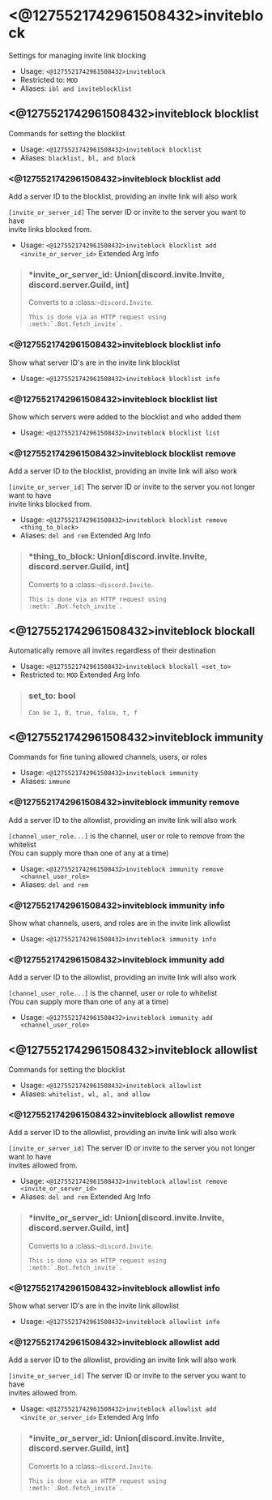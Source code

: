 # <@1275521742961508432>inviteblock
Settings for managing invite link blocking<br/>
 - Usage: `<@1275521742961508432>inviteblock`
 - Restricted to: `MOD`
 - Aliases: `ibl and inviteblocklist`
## <@1275521742961508432>inviteblock blocklist
Commands for setting the blocklist<br/>
 - Usage: `<@1275521742961508432>inviteblock blocklist`
 - Aliases: `blacklist, bl, and block`
### <@1275521742961508432>inviteblock blocklist add
Add a server ID to the blocklist, providing an invite link will also work<br/>

`[invite_or_server_id]` The server ID or invite to the server you want to have<br/>
invite links blocked from.<br/>
 - Usage: `<@1275521742961508432>inviteblock blocklist add <invite_or_server_id>`
Extended Arg Info
> ### *invite_or_server_id: Union[discord.invite.Invite, discord.server.Guild, int]
> Converts to a :class:`~discord.Invite`.
> 
>     This is done via an HTTP request using :meth:`.Bot.fetch_invite`.
> 
>     
### <@1275521742961508432>inviteblock blocklist info
Show what server ID's are in the invite link blocklist<br/>
 - Usage: `<@1275521742961508432>inviteblock blocklist info`
### <@1275521742961508432>inviteblock blocklist list
Show which servers were added to the blocklist and who added them<br/>
 - Usage: `<@1275521742961508432>inviteblock blocklist list`
### <@1275521742961508432>inviteblock blocklist remove
Add a server ID to the blocklist, providing an invite link will also work<br/>

`[invite_or_server_id]` The server ID or invite to the server you not longer want to have<br/>
invite links blocked from.<br/>
 - Usage: `<@1275521742961508432>inviteblock blocklist remove <thing_to_block>`
 - Aliases: `del and rem`
Extended Arg Info
> ### *thing_to_block: Union[discord.invite.Invite, discord.server.Guild, int]
> Converts to a :class:`~discord.Invite`.
> 
>     This is done via an HTTP request using :meth:`.Bot.fetch_invite`.
> 
>     
## <@1275521742961508432>inviteblock blockall
Automatically remove all invites regardless of their destination<br/>
 - Usage: `<@1275521742961508432>inviteblock blockall <set_to>`
 - Restricted to: `MOD`
Extended Arg Info
> ### set_to: bool
> ```
> Can be 1, 0, true, false, t, f
> ```
## <@1275521742961508432>inviteblock immunity
Commands for fine tuning allowed channels, users, or roles<br/>
 - Usage: `<@1275521742961508432>inviteblock immunity`
 - Aliases: `immune`
### <@1275521742961508432>inviteblock immunity remove
Add a server ID to the allowlist, providing an invite link will also work<br/>

`[channel_user_role...]` is the channel, user or role to remove from the whitelist<br/>
(You can supply more than one of any at a time)<br/>
 - Usage: `<@1275521742961508432>inviteblock immunity remove <channel_user_role>`
 - Aliases: `del and rem`
### <@1275521742961508432>inviteblock immunity info
Show what channels, users, and roles are in the invite link allowlist<br/>
 - Usage: `<@1275521742961508432>inviteblock immunity info`
### <@1275521742961508432>inviteblock immunity add
Add a server ID to the allowlist, providing an invite link will also work<br/>

`[channel_user_role...]` is the channel, user or role to whitelist<br/>
(You can supply more than one of any at a time)<br/>
 - Usage: `<@1275521742961508432>inviteblock immunity add <channel_user_role>`
## <@1275521742961508432>inviteblock allowlist
Commands for setting the blocklist<br/>
 - Usage: `<@1275521742961508432>inviteblock allowlist`
 - Aliases: `whitelist, wl, al, and allow`
### <@1275521742961508432>inviteblock allowlist remove
Add a server ID to the allowlist, providing an invite link will also work<br/>

`[invite_or_server_id]` The server ID or invite to the server you not longer want to have<br/>
invites allowed from.<br/>
 - Usage: `<@1275521742961508432>inviteblock allowlist remove <invite_or_server_id>`
 - Aliases: `del and rem`
Extended Arg Info
> ### *invite_or_server_id: Union[discord.invite.Invite, discord.server.Guild, int]
> Converts to a :class:`~discord.Invite`.
> 
>     This is done via an HTTP request using :meth:`.Bot.fetch_invite`.
> 
>     
### <@1275521742961508432>inviteblock allowlist info
Show what server ID's are in the invite link allowlist<br/>
 - Usage: `<@1275521742961508432>inviteblock allowlist info`
### <@1275521742961508432>inviteblock allowlist add
Add a server ID to the allowlist, providing an invite link will also work<br/>

`[invite_or_server_id]` The server ID or invite to the server you want to have<br/>
invites allowed from.<br/>
 - Usage: `<@1275521742961508432>inviteblock allowlist add <invite_or_server_id>`
Extended Arg Info
> ### *invite_or_server_id: Union[discord.invite.Invite, discord.server.Guild, int]
> Converts to a :class:`~discord.Invite`.
> 
>     This is done via an HTTP request using :meth:`.Bot.fetch_invite`.
> 
>     
